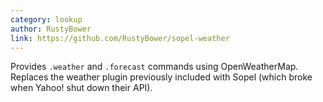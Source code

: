 ```yaml
---
category: lookup
author: RustyBower
link: https://github.com/RustyBower/sopel-weather
---
```


Provides `.weather` and `.forecast` commands using OpenWeatherMap. Replaces the
weather plugin previously included with Sopel (which broke when Yahoo! shut
down their API).
